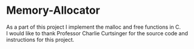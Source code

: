 # Memory-Allocator
As a part of this project I implement the malloc and free functions in C.   
I would like to thank Professor Charlie Curtsinger for the source code and instructions for this project. 
